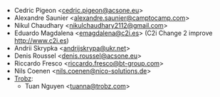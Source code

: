 - Cedric Pigeon \<<cedric.pigeon@acsone.eu>\>
- Alexandre Saunier \<<alexandre.saunier@camptocamp.com>\>
- Nikul Chaudhary \<<nikulchaudhary2112@gmail.com>\>
- Eduardo Magdalena \<<emagdalena@c2i.es>\> (C2i Change 2 improve
  <http://www.c2i.es>)
- Andrii Skrypka \<<andrijskrypa@ukr.net>\>
- Denis Roussel \<<denis.roussel@acsone.eu>\>
- Riccardo Fresco \<<riccardo.fresco@bt-group.com>\>
- Nils Coenen \<<nils.coenen@nico-solutions.de>\>
- [Trobz](https://trobz.com):
  - Tuan Nguyen \<<tuanna@trobz.com>\>
